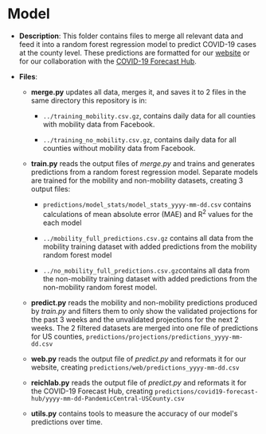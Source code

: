 # Model

- **Description**: This folder contains files to merge all relevant data and feed it into a random forest regression model to predict COVID-19 cases at the county level. These predictions are formatted for our [website](https://www.itsonit.com) or for our collaboration with the [COVID-19 Forecast Hub](https://covid19forecasthub.org/).

- **Files**:

  - **merge.py** updates all data, merges it, and saves it to 2 files in the same directory this repository is in:

    - `../training_mobility.csv.gz`, contains daily data for all counties with mobility data from Facebook.

    - `../training_no_mobility.csv.gz`, contains daily data for all counties without mobility data from Facebook.

  - **train.py** reads the output files of *merge.py* and trains and generates predictions from a random forest regression model. Separate models are trained for the mobility and non-mobility datasets, creating 3 output files:

    - `predictions/model_stats/model_stats_yyyy-mm-dd.csv` contains calculations of mean absolute error (MAE) and R<sup>2</sup> values for the each model

    - `../mobility_full_predictions.csv.gz` contains all data from the mobility training dataset with added predictions from the mobility random forest model

    - `../no_mobility_full_predictions.csv.gz`contains all data from the non-mobility training dataset with added predictions from the non-mobility random forest model.

  - **predict.py** reads the mobility and non-mobility predictions produced by *train.py* and filters them to only show the validated projections for the past 3 weeks and the unvalidated projections for the next 2 weeks.  The 2 filtered datasets are merged into one file of predictions for US counties, `predictions/projections/predictions_yyyy-mm-dd.csv`

  - **web.py** reads the output file of *predict.py* and reformats it for our website, creating `predictions/web/predictions_yyyy-mm-dd.csv`

  - **reichlab.py** reads the output file of *predict.py* and reformats it for the COVID-19 Forecast Hub, creating `predictions/covid19-forecast-hub/yyyy-mm-dd-PandemicCentral-USCounty.csv`

  - **utils.py** contains tools to measure the accuracy of our model's predictions over time.
